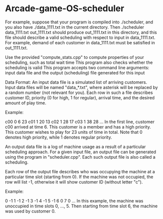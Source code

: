# Arcade-game-OS-scheduler

For example, suppose that your program is compiled into ./scheduler, and you also have ./data_1111.txt in the current directory. Then
  ./scheduler data_1111.txt out_1111.txt
should produce out_1111.txt in this directory, and this file should describe a valid scheduling with respect to input in data_1111.txt. For example, demand of each customer in data_1111.txt must be satisfied in out_1111.txt.

Use the provided "compute_stats.cpp" to compute properties of your scheduling, such as total wait time
This program also checks whether the scheduling is valid
This program accepts two command line arguments: input data file and the output (scheduling) file generated for this input

Data Format:
An input data file is a simulated list of arriving customers. Input data files will be named "data_*.txt", where asterisk will be replaced by a random number (not relevant for you). Each row in such a file describes customer ID, priority (0 for high, 1 for regular), arrival time, and the desired amount of play time. 

Example:

c00 0 6 23
c01 1 20 13
c02 1 28 17
c03 1 38 28
...
In the first line, customer c00 arrived at time 6. This customer is a member and has a high priority. This customer wishes to play for 23 units of time in total. Note that 0 denotes high priority, while 1 denotes regular priority.

An output data file is a log of machine usage as a result of a particular scheduling approach. For a given input file, an output file can be generated using the program in "scheduler.cpp". Each such output file is also called a scheduling.

Each row of the output file describes who was occupying the machine at a particular time slot (starting from 0). If the machine was not occupied, the row will list -1, otherwise it will show customer ID (without letter "c").

Example:

0 -1
1 -1
2 -1
3 -1
4 -1
5 -1
6 0
7 0
...
In this example, the machine was unoccupied in time slots 0, ..., 5. Then starting from time slot 6, the machine was used by customer 0.
